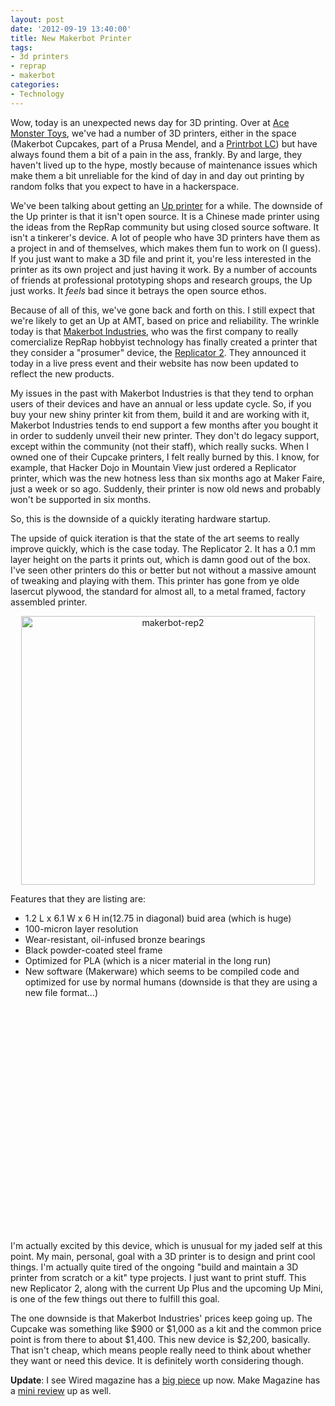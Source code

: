 ```yaml
--- 
layout: post
date: '2012-09-19 13:40:00'
title: New Makerbot Printer
tags: 
- 3d printers
- reprap
- makerbot
categories:
- Technology
---
```

Wow, today is an unexpected news day for 3D printing. Over at [Ace Monster Toys](http://www.acemonstertoys.org), we've had a number of 3D printers, either in the space (Makerbot Cupcakes, part of a Prusa Mendel, and a [Printrbot LC](http://printrbot.com)) but have always found them a bit of a pain in the ass, frankly. By and large, they haven't lived up to the hype, mostly because of maintenance issues which make them a bit unreliable for the kind of day in and day out printing by random folks that you expect to have in a hackerspace.

We've been talking about getting an [Up printer](http://pp3dp.com) for a while. The downside of the Up printer is that it isn't open source. It is a Chinese made printer using the ideas from the RepRap community but using closed source software. It isn't a tinkerer's device. A lot of people who have 3D printers have them as a project in and of themselves, which makes them fun to work on (I guess). If you just want to make a 3D file and print it, you're less interested in the printer as its own project and just having it work. By a number of accounts of friends at professional prototyping shops and research groups, the Up just works. It *feels* bad since it betrays the open source ethos. 

Because of all of this, we've gone back and forth on this. I still expect that we're likely to get an Up at AMT, based on price and reliability. The wrinkle today is that [Makerbot Industries](http://www.makerbot.com), who was the first company to really comercialize RepRap hobbyist technology has finally created a printer that they consider a "prosumer" device, the [Replicator 2](http://store.makerbot.com/replicator2.html). They announced it today in a live press event and their website has now been updated to reflect the new products.

My issues in the past with Makerbot Industries is that they tend to orphan users of their devices and have an annual or less update cycle. So, if you buy your new shiny printer kit from them, build it and are working with it, Makerbot Industries tends to end support a few months after you bought it in order to suddenly unveil their new printer. They don't do legacy support, except within the community (not their staff), which really sucks. When I owned one of their Cupcake printers, I felt really burned by this. I know, for example, that Hacker Dojo in Mountain View just ordered a Replicator printer, which was the new hotness less than six months ago at Maker Faire, just a week or so ago. Suddenly, their printer is now old news and probably won't be supported in six months. 

So, this is the downside of a quickly iterating hardware startup.

The upside of quick iteration is that the state of the art seems to really improve quickly, which is the case today. The Replicator 2. It has a 0.1 mm layer height on the parts it prints out, which is damn good out of the box. I've seen other printers do this or better but not without a massive amount of tweaking and playing with them. This printer has gone from ye olde lasercut plywood, the standard for almost all, to a metal framed, factory assembled printer. 

<p style="text-align:center"><a href="http://www.flickr.com/photos/albill/8004188134/" title="makerbot-rep2 by albill, on Flickr"><img src="http://farm9.staticflickr.com/8320/8004188134_8ed5ab0c02_o.jpg" width="470" height="430" alt="makerbot-rep2"></a></p>

Features that they are listing are:

* 1.2 L x 6.1 W x 6 H in(12.75 in diagonal) buid area (which is huge)
* 100-micron layer resolution
* Wear-resistant, oil-infused bronze bearings
* Black powder-coated steel frame
* Optimized for PLA (which is a nicer material in the long run)
* New software (Makerware) which seems to be compiled code and optimized for use by normal humans (downside is that they are using a new file format...)

<div style="text-align:center"><object width="640" height="360"><param name="movie" value="http://www.youtube.com/v/3o6pcbhylmQ?version=3&amp;hl=en_US&amp;rel=0"></param><param name="allowFullScreen" value="true"></param><param name="allowscriptaccess" value="always"></param><embed src="http://www.youtube.com/v/3o6pcbhylmQ?version=3&amp;hl=en_US&amp;rel=0" type="application/x-shockwave-flash" width="640" height="360" allowscriptaccess="always" allowfullscreen="true"></embed></object></div>

I'm actually excited by this device, which is unusual for my jaded self at this point. My main, personal, goal with a 3D printer is to design and print cool things. I'm actually quite tired of the ongoing "build and maintain a 3D printer from scratch or a kit" type projects. I just want to print stuff. This new Replicator 2, along with the current Up Plus and the upcoming Up Mini, is one of the few things out there to fulfill this goal. 

The one downside is that Makerbot Industries' prices keep going up. The Cupcake was something like $900 or $1,000 as a kit and the common price point is from there to about $1,400. This new device is $2,200, basically. That isn't cheap, which means people really need to think about whether they want or need this device. It is definitely worth considering though.

**Update**: I see Wired magazine has a [big piece](http://www.wired.com/design/2012/09/how-makerbots-replicator2-will-launch-era-of-desktop-manufacturing/) up now. Make Magazine has a [mini review](http://blog.makezine.com/2012/09/19/mini-review-of-the-replicator-2/) up as well.